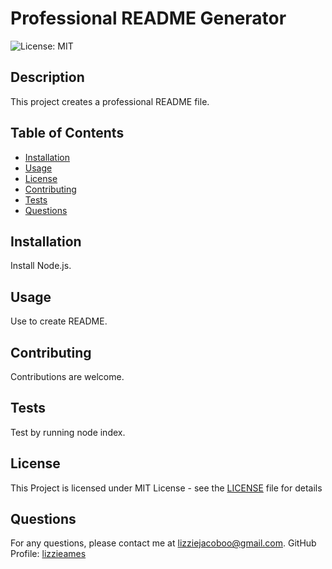 # Professional README Generator

  ![License: MIT](https://img.shields.io/badge/License-MIT-yellow.svg)
  ## Description
  This project creates a professional README file.
  
  ## Table of Contents
  - [Installation](#installation)
  - [Usage](#usage)
  - [License](#license)
  - [Contributing](#contributing)
  - [Tests](#tests)
  - [Questions](#questions)
  
  ## Installation
  Install Node.js.
  
  ## Usage
  Use to create README.
  
  ## Contributing
  Contributions are welcome.
  
  ## Tests
  Test by running node index.
  
  ## License
  This Project is licensed under MIT License - see the [LICENSE](https://opensource.org/licenses/MIT) file for details
  
  ## Questions
  For any questions, please contact me at [lizziejacoboo@gmail.com](mailto:lizziejacoboo@gmail.com).
  GitHub Profile: [lizzieames](https://github.com/lizzieames)
